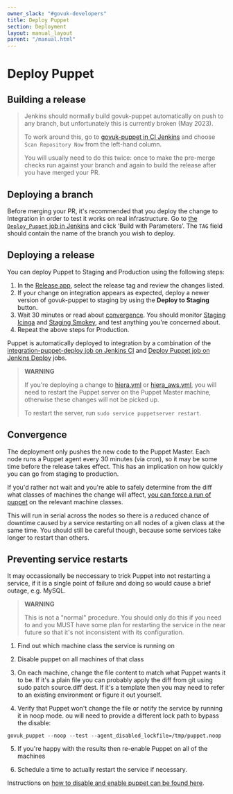 ```yaml
---
owner_slack: "#govuk-developers"
title: Deploy Puppet
section: Deployment
layout: manual_layout
parent: "/manual.html"
---
```


# Deploy Puppet

## Building a release

> Jenkins should normally build govuk-puppet automatically on push to any branch, but unfortunately this is currently broken (May 2023).
>
> To work around this, go to [govuk-puppet in CI Jenkins](https://ci.integration.publishing.service.gov.uk/job/govuk-puppet/) and choose `Scan Repository Now` from the left-hand column.
>
> You will usually need to do this twice: once to make the pre-merge checks run against your branch and again to build the release after you have merged your PR.

## Deploying a branch

Before merging your PR, it's recommended that you deploy the change to
Integration in order to test it works on real infrastructure. Go to [the
`Deploy_Puppet` job in Jenkins][deploy-puppet] and click ‘Build with
Parameters’. The `TAG` field should contain the name of the branch you wish to
deploy.

[deploy-puppet]: https://deploy.integration.publishing.service.gov.uk/job/Deploy_Puppet/

## Deploying a release

You can deploy Puppet to Staging and Production using the following steps:

1. In the [Release app][release-app-puppet], select the release tag and review
   the changes listed.
1. If your change on integration appears as expected, deploy a newer version of
   govuk-puppet to staging by using the **Deploy to Staging** button.
1. Wait 30 minutes or read about [convergence](#convergence).
   You should monitor [Staging Icinga][icinga-staging] and [Staging Smokey][smokey-staging],
   and test anything you're concerned about.
1. Repeat the above steps for Production.

[release-app-puppet]: https://release.publishing.service.gov.uk/applications/puppet
[icinga-staging]: https://alert.blue.staging.govuk.digital/
[smokey-staging]: https://deploy.blue.staging.govuk.digital/job/Smokey

Puppet is automatically deployed to integration by a combination of the [integration-puppet-deploy job on Jenkins CI](https://ci-deploy.integration.publishing.service.gov.uk/job/Deploy_Puppet/) and [Deploy Puppet job on Jenkins Deploy](https://deploy.integration.publishing.service.gov.uk/job/Deploy_Puppet/) jobs.

> **WARNING**
>
> If you're deploying a change to [hiera.yml](https://github.com/alphagov/govuk-puppet/blob/master/hiera.yml) or [hiera_aws.yml](https://github.com/alphagov/govuk-puppet/blob/master/hiera_aws.yml), you will need to restart the Puppet server on the Puppet Master machine, otherwise these changes will not be picked up.
>
> To restart the server, run `sudo service puppetserver restart`.

## Convergence

The deployment only pushes the new code to the Puppet Master. Each node
runs a Puppet agent every 30 minutes (via cron), so it may be some time
before the release takes effect. This has an implication on how
quickly you can go from staging to production.

If you'd rather not wait and you're able to safely determine from the
diff what classes of machines the change will affect, [you can force a run of puppet](/manual/howto-run-ssh-commands-on-many-machines.html#run-puppet) on the relevant machine classes.

This will run in serial across the nodes so there is a reduced chance of
downtime caused by a service restarting on all nodes of a given
class at the same time. You should still be careful though, because
some services take longer to restart than others.

## Preventing service restarts

It may occassionally be neccessary to trick Puppet into not restarting a
service, if it is a single point of failure and doing so would cause a
brief outage, e.g. MySQL.

> **WARNING**
>
> This is not a "normal" procedure. You should only do this if you need
> to and you MUST have some plan for restarting the service in the near
> future so that it's not inconsistent with its configuration.

1. Find out which machine class the service is running on

2. Disable puppet on all machines of that class

3. On each machine, change the file content to match what Puppet wants it to be.
   If it's a plain file you can probably apply the diff from git using sudo patch source.diff dest.
   If it's a template then you may need to refer to an existing environment or figure it out yourself.

4. Verify that Puppet won't change the file or notify the service by running it in noop mode.
   ou will need to provide a different lock path to bypass the disable:

```
govuk_puppet --noop --test --agent_disabled_lockfile=/tmp/puppet.noop
```

5. If you're happy with the results then re-enable Puppet on all of the machines

6. Schedule a time to actually restart the service if necessary.

Instructions on [how to disable and enable puppet can be found here](/manual/howto-run-ssh-commands-on-many-machines.html).
